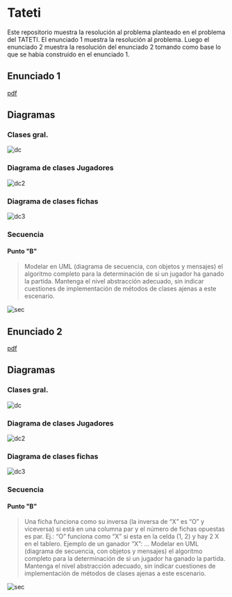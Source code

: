 # Tateti

Este repositorio muestra la resolución al problema planteado en el problema del TATETI. El enunciado 1 muestra la resolución al problema. Luego el enunciado 2 muestra la resolución del enunciado 2 tomando como base lo que se había construido en el enunciado 1. 

## Enunciado 1

[pdf](docs/T2_parcial_22_06_21.pdf)

## Diagramas

### Clases gral. 

![dc](http://www.plantuml.com/plantuml/proxy?cache=no&src=https://raw.githubusercontent.com/fiuba/algo3_tateti/master/diagrams/enunciado_1/dc.plantuml)

### Diagrama de clases Jugadores 

![dc2](http://www.plantuml.com/plantuml/proxy?cache=no&src=https://raw.githubusercontent.com/fiuba/algo3_tateti/master/diagrams/enunciado_1/dc_jugador.plantuml)

### Diagrama de clases fichas

![dc3](http://www.plantuml.com/plantuml/proxy?cache=no&src=https://raw.githubusercontent.com/fiuba/algo3_tateti/master/diagrams/enunciado_1/dc_ficha.plantuml)

### Secuencia

#### Punto "B"

> Modelar en UML (diagrama de secuencia, con objetos y mensajes) el algoritmo completo para
> la determinación de si un jugador ha ganado la partida. Mantenga el nivel abstracción
> adecuado, sin indicar cuestiones de implementación de métodos de clases ajenas a este
> escenario.

![sec](http://www.plantuml.com/plantuml/proxy?cache=no&src=https://raw.githubusercontent.com/fiuba/algo3_tateti/master/diagrams/enunciado_1/sequence_diagram_b.plantuml?token=AA6ASD43CMOT2VXOMFYV46TA2PRNI)

## Enunciado 2

[pdf](docs/T2_parcial_20_07_21.pdf)

## Diagramas

### Clases gral. 

![dc](http://www.plantuml.com/plantuml/proxy?cache=no&src=https://raw.githubusercontent.com/fiuba/algo3_tateti/master/diagrams/enunciado_2/dc.plantuml)

### Diagrama de clases Jugadores 

![dc2](http://www.plantuml.com/plantuml/proxy?cache=no&src=https://raw.githubusercontent.com/fiuba/algo3_tateti/master/diagrams/dc_jugador.plantuml)

### Diagrama de clases fichas

![dc3](http://www.plantuml.com/plantuml/proxy?cache=no&src=https://raw.githubusercontent.com/fiuba/algo3_tateti/master/diagrams/dc_ficha.plantuml)

### Secuencia

#### Punto "B"

> Una ficha funciona como su inversa (la inversa de “X” es “O” y viceversa) si está en una columna par y el
> número de fichas opuestas es par. Ej.: “O” funciona como “X” si esta en la celda (1, 2) y hay 2 X en el tablero.
> Ejemplo de un ganador “X”:
> ...
> Modelar en UML (diagrama de secuencia, con objetos y mensajes) el algoritmo completo para
> la determinación de si un jugador ha ganado la partida. Mantenga el nivel abstracción
> adecuado, sin indicar cuestiones de implementación de métodos de clases ajenas a este
> escenario.

![sec](http://www.plantuml.com/plantuml/proxy?cache=no&src=https://raw.githubusercontent.com/fiuba/algo3_tateti/master/diagrams/sequence_diagram_b.plantuml?token=AA6ASD43CMOT2VXOMFYV46TA2PRNI)
